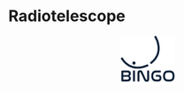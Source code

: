 # Radiotelescope

<p align="center">
    <img src="./assets/BINGO_LOGO-cor.png" width=20%
        alt = "Release Status">
</p>
